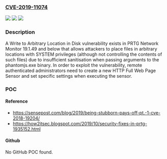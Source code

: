 ### [CVE-2019-11074](https://cve.mitre.org/cgi-bin/cvename.cgi?name=CVE-2019-11074)
![](https://img.shields.io/static/v1?label=Product&message=n%2Fa&color=blue)
![](https://img.shields.io/static/v1?label=Version&message=n%2Fa&color=blue)
![](https://img.shields.io/static/v1?label=Vulnerability&message=n%2Fa&color=brighgreen)

### Description

A Write to Arbitrary Location in Disk vulnerability exists in PRTG Network Monitor 19.1.49 and below that allows attackers to place files in arbitrary locations with SYSTEM privileges (although not controlling the contents of such files) due to insufficient sanitisation when passing arguments to the phantomjs.exe binary. In order to exploit the vulnerability, remote authenticated administrators need to create a new HTTP Full Web Page Sensor and set specific settings when executing the sensor.

### POC

#### Reference
- https://sensepost.com/blog/2019/being-stubborn-pays-off-pt.-1-cve-2018-19204/
- https://how2itsec.blogspot.com/2019/10/security-fixes-in-prtg-1935152.html

#### Github
No GitHub POC found.

